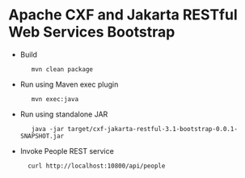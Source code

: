 Apache CXF and Jakarta RESTful Web Services Bootstrap
==============

- Build

         mvn clean package
         
- Run using Maven exec plugin

         mvn exec:java
         
- Run using standalone JAR

         java -jar target/cxf-jakarta-restful-3.1-bootstrap-0.0.1-SNAPSHOT.jar

- Invoke People REST service  

        curl http://localhost:10800/api/people